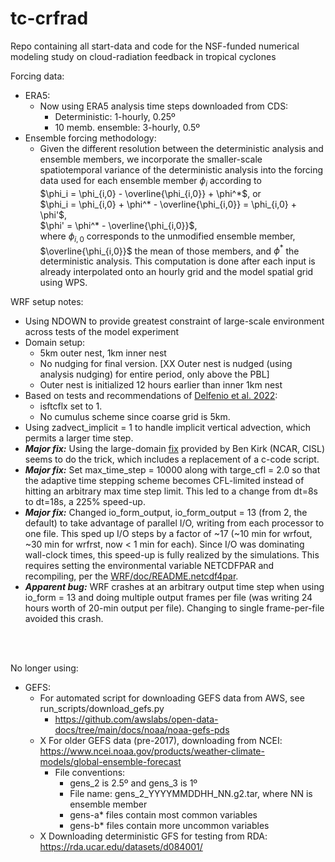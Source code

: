 # tc-crfrad
Repo containing all start-data and code for the NSF-funded numerical modeling study on cloud-radiation feedback in tropical cyclones

Forcing data:
- ERA5:
  - Now using ERA5 analysis time steps downloaded from CDS:
    - Deterministic: 1-hourly, 0.25º
    - 10 memb. ensemble: 3-hourly, 0.5º
- Ensemble forcing methodology:
  - Given the different resolution between the deterministic analysis and ensemble members, we incorporate the smaller-scale spatiotemporal variance of the deterministic analysis into the forcing data used for each ensemble member $\phi_i$ according to  
  $\phi_i = \phi_{i,0} - \overline{\phi_{i,0}} + \phi^*$, or  
  $\phi_i = \phi_{i,0} + \phi^* - \overline{\phi_{i,0}} = \phi_{i,0} + \phi'$,  
  $\phi' = \phi^* - \overline{\phi_{i,0}}$,  
  where $\phi_{i,0}$ corresponds to the unmodified ensemble member, $\overline{\phi_{i,0}}$ the mean of those members, and $\phi^*$ the deterministic analysis. This computation is done after each input is already interpolated onto an hourly grid and the model spatial grid using WPS.


WRF setup notes:
- Using NDOWN to provide greatest constraint of large-scale environment across tests of the model experiment
- Domain setup:
  - 5km outer nest, 1km inner nest
  - No nudging for final version. [XX Outer nest is nudged (using analysis nudging) for entire period, only above the PBL]
  - Outer nest is initialized 12 hours earlier than inner 1km nest
- Based on tests and recommendations of [Delfenio et al. 2022](https://doi.org/10.5194/nhess-22-3285-2022):
  - isftcflx set to 1.
  - No cumulus scheme since coarse grid is 5km.
- Using zadvect_implicit = 1 to handle implicit vertical advection, which permits a larger time step.
- ***Major fix:*** Using the large-domain [fix](https://github.com/wrf-model/WRF/pull/2157) provided by Ben Kirk (NCAR, CISL) seems to do the trick, which includes a replacement of a c-code script.
- ***Major fix:*** Set max_time_step = 10000 along with targe_cfl = 2.0 so that the adaptive time stepping scheme becomes CFL-limited instead of hitting an arbitrary max time step limit. This led to a change from dt=8s to dt=18s, a 225% speed-up.
- ***Major fix:*** Changed io_form_output, io_form_output = 13 (from 2, the default) to take advantage of parallel I/O, writing from each processor to one file. This sped up I/O steps by a factor of ~17 (~10 min for wrfout, ~30 min for wrfrst, now < 1 min for each). Since I/O was dominating wall-clock times, this speed-up is fully realized by the simulations. This requires setting the environmental variable NETCDFPAR and recompiling, per the [WRF/doc/README.netcdf4par](https://github.com/wrf-model/WRF/blob/master/doc/README.netcdf4par).
- ***Apparent bug:*** WRF crashes at an arbitrary output time step when using io_form = 13 and doing multiple output frames per file (was writing 24 hours worth of 20-min output per file). Changing to single frame-per-file avoided this crash.


<br />
<br />

No longer using:
- GEFS:
  - For automated script for downloading GEFS data from AWS, see run_scripts/download_gefs.py
    - https://github.com/awslabs/open-data-docs/tree/main/docs/noaa/noaa-gefs-pds
  - X For older GEFS data (pre-2017), downloading from NCEI: https://www.ncei.noaa.gov/products/weather-climate-models/global-ensemble-forecast
    - File conventions:
      - gens_2 is 2.5º and gens_3 is 1º
      - File name: gens_2_YYYYMMDDHH_NN.g2.tar, where NN is ensemble member
      - gens-a* files contain most common variables
      - gens-b* files contain more uncommon variables
  - X Downloading deterministic GFS for testing from RDA: https://rda.ucar.edu/datasets/d084001/
